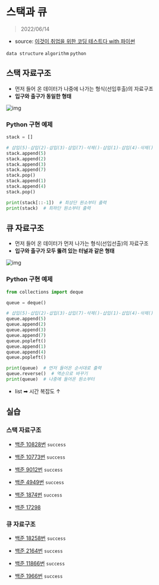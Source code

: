 # 스택과 큐

> 2022/06/14

- source: [이것이 취업을 위한 코딩 테스트다 with 파이썬](https://www.youtube.com/playlist?list=PLRx0vPvlEmdAghTr5mXQxGpHjWqSz0dgC)

`data structure` `algorithm` `python`



## 스택 자료구조

- 먼저 들어 온 데이터가 나중에 나가는 형식(선입후출)의 자료구조
- __입구와 출구가 동일한 형태__



![img](https://velog.velcdn.com/images%2F717lumos%2Fpost%2F090765d9-dce1-4e73-a4ff-a855a8fbc497%2F%EA%B7%B8%EB%A6%BC9.png)



### Python 구현 예제

```python
stack = []

# 삽입(5)-삽입(2)-삽입(3)-삽입(7)-삭제()-삽입(1)-삽입(4)-삭제()
stack.append(5)
stack.append(2)
stack.append(3)
stack.append(7)
stack.pop()
stack.append(1)
stack.append(4)
stack.pop()

print(stack[::-1])  # 최상단 원소부터 출력
print(stack)  # 최하단 원소부터 출력
```



## 큐 자료구조

- 먼저 들어 온 데이터가 먼저 나가는 형식(선입선출)의 자료구조
- __입구와 출구가 모두 뚫려 있는 터널과 같은 형태__



![img](https://blog.kakaocdn.net/dn/eanvLg/btq3mO4both/LHk16XqBRdK3yPUaIJyd8k/img.png)



### Python 구현 예제

```python
from collections import deque

queue = deque()

# 삽입(5)-삽입(2)-삽입(3)-삽입(7)-삭제()-삽입(1)-삽입(4)-삭제()
queue.append(5)
queue.append(2)
queue.append(3)
queue.append(7)
queue.popleft()
queue.append(1)
queue.append(4)
queue.popleft()

print(queue)  # 먼저 들어온 순서대로 출력
queue.reverse()  # 역순으로 바꾸기
print(queue)  # 나중에 들어온 원소부터 
```

- list ➡ 시간 복잡도 ↑



## 실습

### 스택 자료구조

- [백준 10828번](https://www.acmicpc.net/problem/10828) `success`

- [백준 10773번](https://www.acmicpc.net/problem/10773) `success`

- [백준 9012번](https://www.acmicpc.net/problem/9012) `success`

- [백준 4949번](https://www.acmicpc.net/problem/4949) `success`

- [백준 1874번](https://www.acmicpc.net/problem/1874) `success`

- [백준 17298](https://www.acmicpc.net/problem/17298)



### 큐 자료구조

- [백준 18258번](https://www.acmicpc.net/problem/18258) `success`

- [백준 2164번](https://www.acmicpc.net/problem/2164) `success`

- [백준 11866번](https://www.acmicpc.net/problem/11866) `success`

- [백준 1966번](https://www.acmicpc.net/problem/1966) `success`

  



